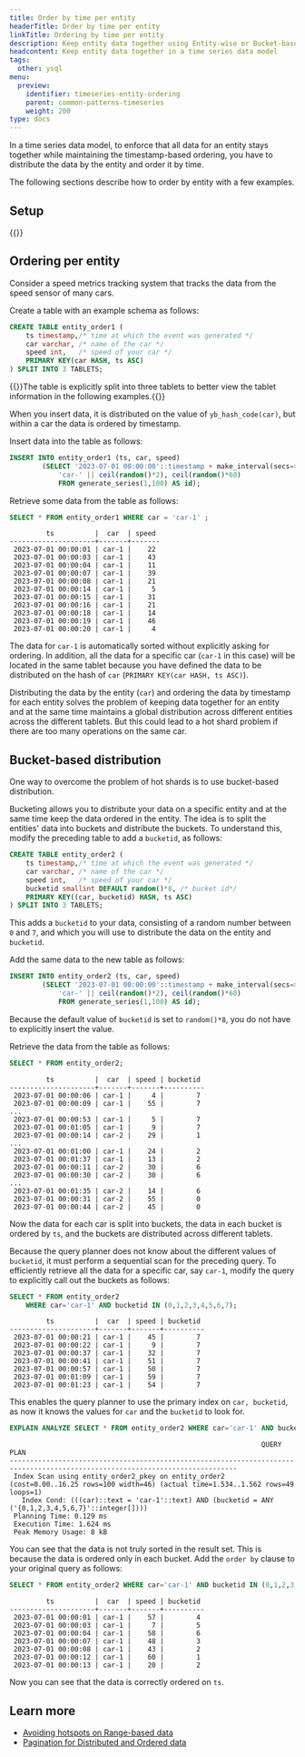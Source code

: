 ```yaml
---
title: Order by time per entity
headerTitle: Order by time per entity
linkTitle: Ordering by time per entity
description: Keep entity data together using Entity-wise or Bucket-based ordering
headcontent: Keep entity data together in a time series data model
tags:
  other: ysql
menu:
  preview:
    identifier: timeseries-entity-ordering
    parent: common-patterns-timeseries
    weight: 200
type: docs
---
```


In a time series data model, to enforce that all data for an entity stays together while maintaining the timestamp-based ordering, you have to distribute the data by the entity and order it by time.

The following sections describe how to order by entity with a few examples.

## Setup

{{<explore-setup-multinode-new>}}

## Ordering per entity

Consider a speed metrics tracking system that tracks the data from the speed sensor of many cars.

Create a table with an example schema as follows:

```sql
CREATE TABLE entity_order1 (
    ts timestamp,/* time at which the event was generated */
    car varchar, /* name of the car */
    speed int,   /* speed of your car */
    PRIMARY KEY(car HASH, ts ASC)
) SPLIT INTO 3 TABLETS;
```

{{<note>}}The table is explicitly split into three tablets to better view the tablet information in the following examples.{{</note>}}

When you insert data, it is distributed on the value of `yb_hash_code(car)`, but within a car the data is ordered by timestamp.

Insert data into the table as follows:

```sql
INSERT INTO entity_order1 (ts, car, speed)
        (SELECT '2023-07-01 00:00:00'::timestamp + make_interval(secs=>id),
            'car-' || ceil(random()*2), ceil(random()*60)
            FROM generate_series(1,100) AS id);
```

Retrieve some data from the table as follows:

```sql
SELECT * FROM entity_order1 WHERE car = 'car-1' ;
```

```output
         ts          |  car  | speed
---------------------+-------+-------
 2023-07-01 00:00:01 | car-1 |    22
 2023-07-01 00:00:03 | car-1 |    43
 2023-07-01 00:00:04 | car-1 |    11
 2023-07-01 00:00:07 | car-1 |    39
 2023-07-01 00:00:08 | car-1 |    21
 2023-07-01 00:00:14 | car-1 |     5
 2023-07-01 00:00:15 | car-1 |    31
 2023-07-01 00:00:16 | car-1 |    21
 2023-07-01 00:00:18 | car-1 |    14
 2023-07-01 00:00:19 | car-1 |    46
 2023-07-01 00:00:20 | car-1 |     4
```

The data for `car-1` is automatically sorted without explicitly asking for ordering. In addition, all the data for a specific car (`car-1` in this case) will be located in the same tablet because you have defined the data to be distributed on the hash of `car` (`PRIMARY KEY(car HASH, ts ASC)`).

Distributing the data by the entity (`car`) and ordering the data by timestamp for each entity solves the problem of keeping data together for an entity and at the same time maintains a global distribution across different entities across the different tablets. But this could lead to a hot shard problem if there are too many operations on the same car.

## Bucket-based distribution

One way to overcome the problem of hot shards is to use bucket-based distribution.

Bucketing allows you to distribute your data on a specific entity and at the same time keep the data ordered in the entity. The idea is to split the entities' data into buckets and distribute the buckets. To understand this, modify the preceding table to add a `bucketid`, as follows:

```sql
CREATE TABLE entity_order2 (
    ts timestamp,/* time at which the event was generated */
    car varchar, /* name of the car */
    speed int,   /* speed of your car */
    bucketid smallint DEFAULT random()*8, /* bucket id*/
    PRIMARY KEY((car, bucketid) HASH, ts ASC)
) SPLIT INTO 3 TABLETS;
```

This adds a `bucketid` to your data, consisting of a random number between `0` and `7`, and which you will use to distribute the data on the entity and `bucketid`.

Add the same data to the new table as follows:

```sql
INSERT INTO entity_order2 (ts, car, speed)
        (SELECT '2023-07-01 00:00:00'::timestamp + make_interval(secs=>id),
            'car-' || ceil(random()*2), ceil(random()*60)
            FROM generate_series(1,100) AS id);
```

Because the default value of `bucketid` is set to `random()*8`, you do not have to explicitly insert the value.

Retrieve the data from the table as follows:

```sql
SELECT * FROM entity_order2;
```

```output
         ts          |  car  | speed | bucketid
---------------------+-------+-------+----------
 2023-07-01 00:00:06 | car-1 |     4 |        7
 2023-07-01 00:00:09 | car-1 |    55 |        7
...
 2023-07-01 00:00:53 | car-1 |     5 |        7
 2023-07-01 00:01:05 | car-1 |     9 |        7
 2023-07-01 00:00:14 | car-2 |    29 |        1
...
 2023-07-01 00:01:00 | car-1 |    24 |        2
 2023-07-01 00:01:37 | car-1 |    13 |        2
 2023-07-01 00:00:11 | car-2 |    30 |        6
 2023-07-01 00:00:30 | car-2 |    30 |        6
...
 2023-07-01 00:01:35 | car-2 |    14 |        6
 2023-07-01 00:00:31 | car-2 |    55 |        0
 2023-07-01 00:00:44 | car-2 |    45 |        0
```

Now the data for each car is split into buckets, the data in each bucket is ordered by `ts`, and the buckets are distributed across different tablets.

Because the query planner does not know about the different values of `bucketid`, it must perform a sequential scan for the preceding query. To efficiently retrieve all the data for a specific car, say `car-1`, modify the query to explicitly call out the buckets as follows:

```sql
SELECT * FROM entity_order2
    WHERE car='car-1' AND bucketid IN (0,1,2,3,4,5,6,7);
```

```output
         ts          |  car  | speed | bucketid
---------------------+-------+-------+----------
 2023-07-01 00:00:21 | car-1 |    45 |        7
 2023-07-01 00:00:22 | car-1 |     9 |        7
 2023-07-01 00:00:37 | car-1 |    32 |        7
 2023-07-01 00:00:41 | car-1 |    51 |        7
 2023-07-01 00:00:57 | car-1 |    50 |        7
 2023-07-01 00:01:09 | car-1 |    59 |        7
 2023-07-01 00:01:23 | car-1 |    54 |        7
```

This enables the query planner to use the primary index on `car, bucketid`, as now it knows the values for `car` and the `bucketid` to look for.

```sql
EXPLAIN ANALYZE SELECT * FROM entity_order2 WHERE car='car-1' AND bucketid IN (0,1,2,3,4,5,6,7);
```

```sql{.nocopy}
                                                              QUERY PLAN
------------------------------------------------------------------------------------------------------------------------------
 Index Scan using entity_order2_pkey on entity_order2  (cost=0.00..16.25 rows=100 width=46) (actual time=1.534..1.562 rows=49 loops=1)
   Index Cond: (((car)::text = 'car-1'::text) AND (bucketid = ANY ('{0,1,2,3,4,5,6,7}'::integer[])))
 Planning Time: 0.129 ms
 Execution Time: 1.624 ms
 Peak Memory Usage: 8 kB
```

You can see that the data is not truly sorted in the result set. This is because the data is ordered only in each bucket. Add the `order by` clause to your original query as follows:

```sql
SELECT * FROM entity_order2 WHERE car='car-1' AND bucketid IN (0,1,2,3,4,5,6,7) ORDER BY ts ASC;
```

```output
         ts          |  car  | speed | bucketid
---------------------+-------+-------+----------
 2023-07-01 00:00:01 | car-1 |    57 |        4
 2023-07-01 00:00:03 | car-1 |     7 |        5
 2023-07-01 00:00:04 | car-1 |    58 |        6
 2023-07-01 00:00:07 | car-1 |    48 |        3
 2023-07-01 00:00:08 | car-1 |    43 |        2
 2023-07-01 00:00:12 | car-1 |    60 |        1
 2023-07-01 00:00:13 | car-1 |    20 |        2
```

Now you can see that the data is correctly ordered on `ts`.

## Learn more

- [Avoiding hotspots on Range-based data](https://www.yugabyte.com/blog/distributed-databases-hotspots-range-based-indexes/)
- [Pagination for Distributed and Ordered data](https://www.yugabyte.com/blog/optimize-pagination-distributed-data-maintain-ordering/)
